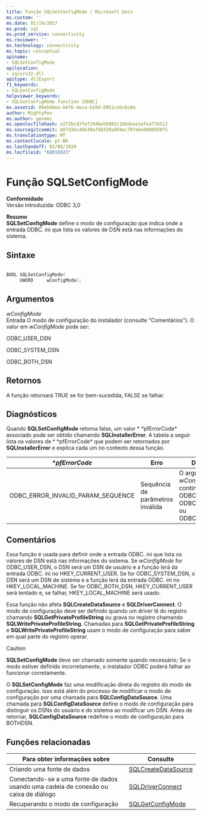 ```yaml
---
title: Função SQLSetConfigMode | Microsoft Docs
ms.custom: ''
ms.date: 01/19/2017
ms.prod: sql
ms.prod_service: connectivity
ms.reviewer: ''
ms.technology: connectivity
ms.topic: conceptual
apiname:
- SQLSetConfigMode
apilocation:
- sqlsrv32.dll
apitype: dllExport
f1_keywords:
- SQLSetConfigMode
helpviewer_keywords:
- SQLSetConfigMode function [ODBC]
ms.assetid: 09eb88ea-b6f6-4eca-b19d-0951cebc6c0a
author: MightyPen
ms.author: genemi
ms.openlocfilehash: e2f2bcd3fef2946e5b983c1bbdeee1efe4776512
ms.sourcegitcommit: b87d36c46b39af8b929ad94ec707dee8800950f5
ms.translationtype: MT
ms.contentlocale: pt-BR
ms.lasthandoff: 02/08/2020
ms.locfileid: "68018923"
---
```

# <a name="sqlsetconfigmode-function"></a>Função SQLSetConfigMode
**Conformidade**  
 Versão introduzida: ODBC 3,0  
  
 **Resumo**  
 **SQLSetConfigMode** define o modo de configuração que indica onde a entrada ODBC. ini que lista os valores de DSN está nas informações do sistema.  
  
## <a name="syntax"></a>Sintaxe  
  
```cpp  
  
BOOL SQLSetConfigMode(  
     UWORD     wConfigMode);  
```  
  
## <a name="arguments"></a>Argumentos  
 *wConfigMode*  
 Entrada O modo de configuração do instalador (consulte "Comentários"). O valor em *wConfigMode* pode ser:  
  
 ODBC_USER_DSN  
  
 ODBC_SYSTEM_DSN  
  
 ODBC_BOTH_DSN  
  
## <a name="returns"></a>Retornos  
 A função retornará TRUE se for bem-sucedida, FALSE se falhar.  
  
## <a name="diagnostics"></a>Diagnósticos  
 Quando **SQLSetConfigMode** retorna false, um valor * \*pfErrorCode* associado pode ser obtido chamando **SQLInstallerError**. A tabela a seguir lista os valores de * \*pfErrorCode* que podem ser retornados por **SQLInstallerError** e explica cada um no contexto dessa função.  
  
|*\*pfErrorCode*|Erro|DESCRIÇÃO|  
|---------------------|-----------|-----------------|  
|ODBC_ERROR_INVALID_PARAM_SEQUENCE|Sequência de parâmetros inválida|O argumento *wConfigMode* não continha ODBC_USER_DSN, ODBC_SYSTEM_DSN ou ODBC_BOTH_DSN.|  
  
## <a name="comments"></a>Comentários  
 Essa função é usada para definir onde a entrada ODBC. ini que lista os valores de DSN está nas informações do sistema. Se *wConfigMode* for ODBC_USER_DSN, o DSN será um DSN de usuário e a função lerá da entrada ODBC. ini no HKEY_CURRENT_USER. Se for ODBC_SYSTEM_DSN, o DSN será um DSN de sistema e a função lerá da entrada ODBC. ini no HKEY_LOCAL_MACHINE. Se for ODBC_BOTH_DSN, HKEY_CURRENT_USER será tentado e, se falhar, HKEY_LOCAL_MACHINE será usado.  
  
 Essa função não afeta **SQLCreateDataSource** e **SQLDriverConnect**. O modo de configuração deve ser definido quando um driver lê do registro chamando **SQLGetPrivateProfileString** ou grava no registro chamando **SQLWritePrivateProfileString**. Chamadas para **SQLGetPrivateProfileString** e **SQLWritePrivateProfileString** usam o modo de configuração para saber em qual parte do registro operar.  
  
> [!CAUTION]  
>  **SQLSetConfigMode** deve ser chamado somente quando necessário; Se o modo estiver definido incorretamente, o instalador ODBC poderá falhar ao funcionar corretamente.  
  
 O **SQLSetConfigMode** faz uma modificação direta do registro do modo de configuração. Isso está além do processo de modificar o modo de configuração por uma chamada para **SQLConfigDataSource**. Uma chamada para **SQLConfigDataSource** define o modo de configuração para distinguir os DSNs do usuário e do sistema ao modificar um DSN. Antes de retornar, **SQLConfigDataSource** redefine o modo de configuração para BOTHDSN.  
  
## <a name="related-functions"></a>Funções relacionadas  
  
|Para obter informações sobre|Consulte|  
|---------------------------|---------|  
|Criando uma fonte de dados|[SQLCreateDataSource](../../../odbc/reference/syntax/sqlcreatedatasource-function.md)|  
|Conectando-se a uma fonte de dados usando uma cadeia de conexão ou caixa de diálogo|[SQLDriverConnect](../../../odbc/reference/syntax/sqldriverconnect-function.md)|  
|Recuperando o modo de configuração|[SQLGetConfigMode](../../../odbc/reference/syntax/sqlgetconfigmode-function.md)|
